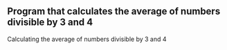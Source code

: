 ## Program that calculates the average of numbers divisible by 3 and 4
Calculating the average of numbers divisible by 3 and 4

